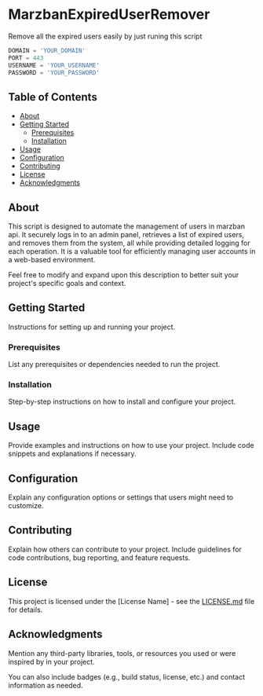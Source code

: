 # MarzbanExpiredUserRemover

Remove all the expired users easily by just runing this script

```python
DOMAIN = 'YOUR_DOMAIN'
PORT = 443
USERNAME = 'YOUR_USERNAME'
PASSWORD = 'YOUR_PASSWORD'
```


## Table of Contents
- [About](#about)
- [Getting Started](#getting-started)
  - [Prerequisites](#prerequisites)
  - [Installation](#installation)
- [Usage](#usage)
- [Configuration](#configuration)
- [Contributing](#contributing)
- [License](#license)
- [Acknowledgments](#acknowledgments)

## About

This script is designed to automate the management of users in marzban api. It securely logs in to an admin panel, retrieves a list of expired users, and removes them from the system, all while providing detailed logging for each operation. It is a valuable tool for efficiently managing user accounts in a web-based environment.

Feel free to modify and expand upon this description to better suit your project's specific goals and context.

## Getting Started

Instructions for setting up and running your project.

### Prerequisites

List any prerequisites or dependencies needed to run the project.

### Installation

Step-by-step instructions on how to install and configure your project.

## Usage

Provide examples and instructions on how to use your project. Include code snippets and explanations if necessary.

## Configuration

Explain any configuration options or settings that users might need to customize.

## Contributing

Explain how others can contribute to your project. Include guidelines for code contributions, bug reporting, and feature requests.

## License

This project is licensed under the [License Name] - see the [LICENSE.md](LICENSE.md) file for details.

## Acknowledgments

Mention any third-party libraries, tools, or resources you used or were inspired by in your project.

You can also include badges (e.g., build status, license, etc.) and contact information as needed.

